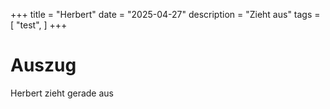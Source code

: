 +++
title = "Herbert"
date = "2025-04-27"
description = "Zieht aus"
tags = [
    "test",
]
+++

# Auszug

Herbert zieht gerade aus
